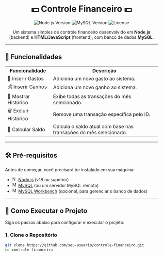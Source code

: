 <h1 align="center">💵 Controle Financeiro 💵</h1>

<p align="center">
  <img src="https://img.shields.io/badge/Node.js-18.x-green" alt="Node.js Version">
  <img src="https://img.shields.io/badge/MySQL-8.0-blue" alt="MySQL Version">
  <img src="https://img.shields.io/badge/License-MIT-yellow" alt="License">
</p>

<p align="center">
  Um sistema simples de controle financeiro desenvolvido em <strong>Node.js</strong> (backend) e <strong>HTML/JavaScript</strong> (frontend), com banco de dados <strong>MySQL</strong>.
</p>

---

## 🚀 Funcionalidades

<div align="center">
  <table>
    <tr>
      <th>Funcionalidade</th>
      <th>Descrição</th>
    </tr>
    <tr>
      <td>💸 Inserir Gastos</td>
      <td>Adiciona um novo gasto ao sistema.</td>
    </tr>
    <tr>
      <td>💰 Inserir Ganhos</td>
      <td>Adiciona um novo ganho ao sistema.</td>
    </tr>
    <tr>
      <td>📜 Mostrar Histórico</td>
      <td>Exibe todas as transações do mês selecionado.</td>
    </tr>
    <tr>
      <td>🗑️ Excluir Histórico</td>
      <td>Remove uma transação específica pelo ID.</td>
    </tr>
    <tr>
      <td>🧮 Calcular Saldo</td>
      <td>Calcula o saldo atual com base nas transações do mês selecionado.</td>
    </tr>
  </table>
</div>

---

## 🛠️ Pré-requisitos

Antes de começar, você precisará ter instalado em sua máquina:

- <img src="https://img.icons8.com/color/48/000000/nodejs.png" width="16" height="16" alt="Node.js"> [Node.js](https://nodejs.org/) (v18 ou superior)
- <img src="https://img.icons8.com/color/48/000000/mysql.png" width="16" height="16" alt="MySQL"> [MySQL](https://www.mysql.com/) (ou um servidor MySQL remoto)
- <img src="https://img.icons8.com/color/48/000000/mysql-workbench.png" width="16" height="16" alt="MySQL Workbench"> [MySQL Workbench](https://www.mysql.com/products/workbench/) (opcional, para gerenciar o banco de dados)

---

## 🚀 Como Executar o Projeto

Siga os passos abaixo para configurar e executar o projeto:

### 1. Clone o Repositório

```bash
git clone https://github.com/seu-usuario/controle-financeiro.git
cd controle-financeiro
